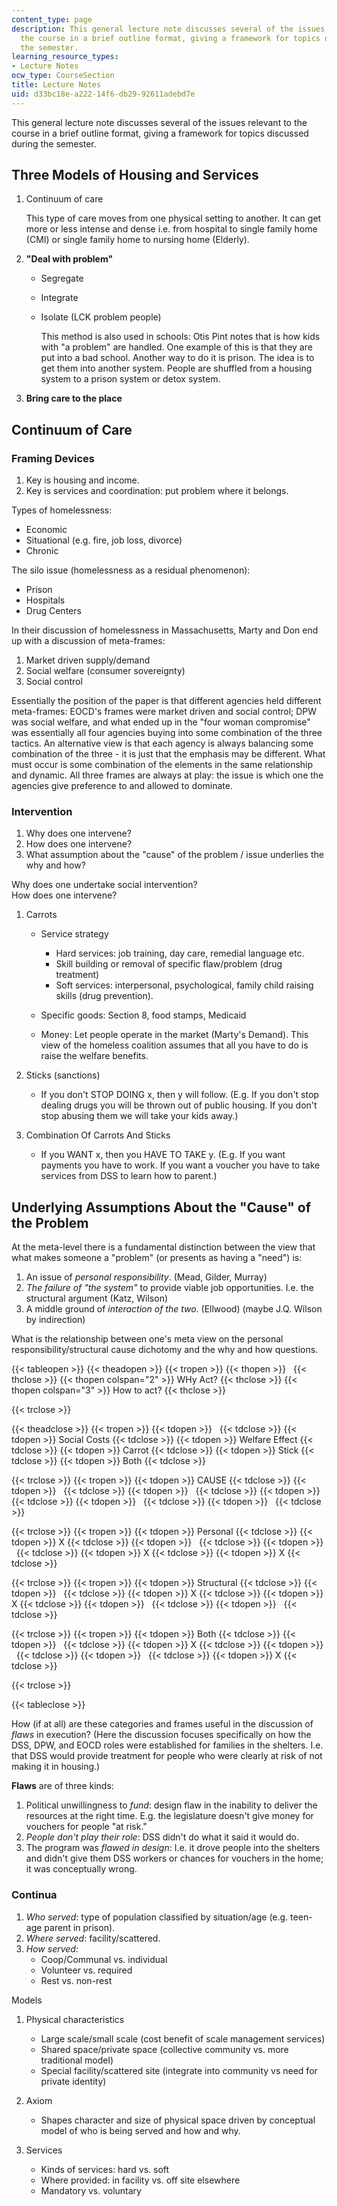 ```yaml
---
content_type: page
description: This general lecture note discusses several of the issues relevant to
  the course in a brief outline format, giving a framework for topics discussed during
  the semester.
learning_resource_types:
- Lecture Notes
ocw_type: CourseSection
title: Lecture Notes
uid: d33bc18e-a222-14f6-db29-92611adebd7e
---
```


This general lecture note discusses several of the issues relevant to the course in a brief outline format, giving a framework for topics discussed during the semester.

Three Models of Housing and Services
------------------------------------

1.  Continuum of care  
      
    This type of care moves from one physical setting to another. It can get more or less intense and dense i.e. from hospital to single family home (CMI) or single family home to nursing home (Elderly).  
    
2.  **"Deal with problem"**
    *   Segregate
    *   Integrate
    *   Isolate (LCK problem people)  
          
        This method is also used in schools: Otis Pint notes that is how kids with "a problem" are handled. One example of this is that they are put into a bad school. Another way to do it is prison. The idea is to get them into another system. People are shuffled from a housing system to a prison system or detox system.  
        
3.  **Bring care to the place**

Continuum of Care
-----------------

### Framing Devices

1.  Key is housing and income.
2.  Key is services and coordination: put problem where it belongs.

Types of homelessness:

*   Economic
*   Situational (e.g. fire, job loss, divorce)
*   Chronic

The silo issue (homelessness as a residual phenomenon):

*   Prison
*   Hospitals
*   Drug Centers

In their discussion of homelessness in Massachusetts, Marty and Don end up with a discussion of meta-frames:

1.  Market driven supply/demand
2.  Social welfare (consumer sovereignty)
3.  Social control

Essentially the position of the paper is that different agencies held different meta-frames: EOCD's frames were market driven and social control; DPW was social welfare, and what ended up in the "four woman compromise" was essentially all four agencies buying into some combination of the three tactics. An alternative view is that each agency is always balancing some combination of the three - it is just that the emphasis may be different. What must occur is some combination of the elements in the same relationship and dynamic. All three frames are always at play: the issue is which one the agencies give preference to and allowed to dominate.

### Intervention

1.  Why does one intervene?
2.  How does one intervene?
3.  What assumption about the "cause" of the problem / issue underlies the why and how?

Why does one undertake social intervention?  
How does one intervene?

1.  Carrots
    *   Service strategy
        *   Hard services: job training, day care, remedial language etc.
        *   Skill building or removal of specific flaw/problem (drug treatment)
        *   Soft services: interpersonal, psychological, family child raising skills (drug prevention).  
            
    *   Specific goods: Section 8, food stamps, Medicaid  
        
    *   Money: Let people operate in the market (Marty's Demand). This view of the homeless coalition assumes that all you have to do is raise the welfare benefits.  
        
2.  Sticks (sanctions)
    *   If you don't STOP DOING x, then y will follow. (E.g. If you don't stop dealing drugs you will be thrown out of public housing. If you don't stop abusing them we will take your kids away.)  
        
3.  Combination Of Carrots And Sticks
    *   If you WANT x, then you HAVE TO TAKE y. (E.g. If you want payments you have to work. If you want a voucher you have to take services from DSS to learn how to parent.)

Underlying Assumptions About the "Cause" of the Problem
-------------------------------------------------------

At the meta-level there is a fundamental distinction between the view that what makes someone a "problem" (or presents as having a "need") is:

1.  An issue of _personal responsibility_. (Mead, Gilder, Murray)
2.  _The failure of "the system"_ to provide viable job opportunities. I.e. the structural argument (Katz, Wilson)
3.  A middle ground of _interaction of the two_. (Ellwood) (maybe J.Q. Wilson by indirection)

What is the relationship between one's meta view on the personal responsibility/structural cause dichotomy and the why and how questions.

{{< tableopen >}}
{{< theadopen >}}
{{< tropen >}}
{{< thopen >}}
 
{{< thclose >}}
{{< thopen colspan="2" >}}
WHy Act?
{{< thclose >}}
{{< thopen colspan="3" >}}
How to act?
{{< thclose >}}

{{< trclose >}}

{{< theadclose >}}
{{< tropen >}}
{{< tdopen >}}
 
{{< tdclose >}}
{{< tdopen >}}
Social Costs
{{< tdclose >}}
{{< tdopen >}}
Welfare Effect
{{< tdclose >}}
{{< tdopen >}}
Carrot
{{< tdclose >}}
{{< tdopen >}}
Stick
{{< tdclose >}}
{{< tdopen >}}
Both
{{< tdclose >}}

{{< trclose >}}
{{< tropen >}}
{{< tdopen >}}
CAUSE
{{< tdclose >}}
{{< tdopen >}}
 
{{< tdclose >}}
{{< tdopen >}}
 
{{< tdclose >}}
{{< tdopen >}}
 
{{< tdclose >}}
{{< tdopen >}}
 
{{< tdclose >}}
{{< tdopen >}}
 
{{< tdclose >}}

{{< trclose >}}
{{< tropen >}}
{{< tdopen >}}
Personal
{{< tdclose >}}
{{< tdopen >}}
X
{{< tdclose >}}
{{< tdopen >}}
 
{{< tdclose >}}
{{< tdopen >}}
 
{{< tdclose >}}
{{< tdopen >}}
X
{{< tdclose >}}
{{< tdopen >}}
X
{{< tdclose >}}

{{< trclose >}}
{{< tropen >}}
{{< tdopen >}}
Structural
{{< tdclose >}}
{{< tdopen >}}
 
{{< tdclose >}}
{{< tdopen >}}
X
{{< tdclose >}}
{{< tdopen >}}
X
{{< tdclose >}}
{{< tdopen >}}
 
{{< tdclose >}}
{{< tdopen >}}
 
{{< tdclose >}}

{{< trclose >}}
{{< tropen >}}
{{< tdopen >}}
Both
{{< tdclose >}}
{{< tdopen >}}
 
{{< tdclose >}}
{{< tdopen >}}
X
{{< tdclose >}}
{{< tdopen >}}
 
{{< tdclose >}}
{{< tdopen >}}
 
{{< tdclose >}}
{{< tdopen >}}
X
{{< tdclose >}}

{{< trclose >}}

{{< tableclose >}}

How (if at all) are these categories and frames useful in the discussion of _flaws_ in execution? (Here the discussion focuses specifically on how the DSS, DPW, and EOCD roles were established for families in the shelters. I.e. that DSS would provide treatment for people who were clearly at risk of not making it in housing.)

**Flaws** are of three kinds:

1.  Political unwillingness to _fund_: design flaw in the inability to deliver the resources at the right time. E.g. the legislature doesn't give money for vouchers for people "at risk."
2.  _People don't play their role_: DSS didn't do what it said it would do.
3.  The program was _flawed in design_: I.e. it drove people into the shelters and didn't give them DSS workers or chances for vouchers in the home; it was conceptually wrong.

### Continua

1.  _Who served_: type of population classified by situation/age (e.g. teen-age parent in prison).
2.  _Where served_: facility/scattered.
3.  _How served:_
    *   Coop/Communal vs. individual
    *   Volunteer vs. required
    *   Rest vs. non-rest

Models

1.  Physical characteristics
    *   Large scale/small scale (cost benefit of scale management services)
    *   Shared space/private space (collective community vs. more traditional model)
    *   Special facility/scattered site (integrate into community vs need for private identity)  
        
2.  Axiom
    *   Shapes character and size of physical space driven by conceptual model of who is being served and how and why.  
        
3.  Services
    *   Kinds of services: hard vs. soft
    *   Where provided: in facility vs. off site elsewhere
    *   Mandatory vs. voluntary